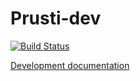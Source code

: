Prusti-dev
==========

[![Build Status][build_badge]][build_status]

[Development documentation][documentation]

[build_badge]: https://travis-ci.org/viperproject/prusti-dev.svg
[build_status]: https://travis-ci.org/viperproject/prusti-dev
[documentation]: https://viperproject.github.io/prusti-dev/
